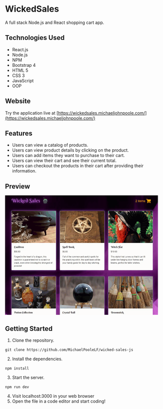 # WickedSales

A full stack Node.js and React shopping cart app.

## Technologies Used

- React.js
- Node.js
- NPM
- Bootstrap 4
- HTML 5
- CSS 3
- JavaScript
- OOP

## Website

Try the application live at [https://wickedsales.michaeljohnpoole.com/](https://wickedsales.michaeljohnpoole.com/)

## Features

- Users can view a catalog of products.
- Users can view product details by clicking on the product.
- Users can add items they want to purchase to their cart.
- Users can view their cart and see their current total.
- Users can checkout the products in their cart after providing their information.

## Preview

![WickedSales](server/public/images/wicked-sales-demo.gif)

## Getting Started

1. Clone the repository.
```
git clone https://github.com/MichaelPooleLF/wicked-sales-js
```
2. Install the dependencies.
```
npm install
```
3. Start the server.
```
npm run dev
```
4. Visit localhost:3000 in your web browser
5. Open the file in a code editor and start coding!
